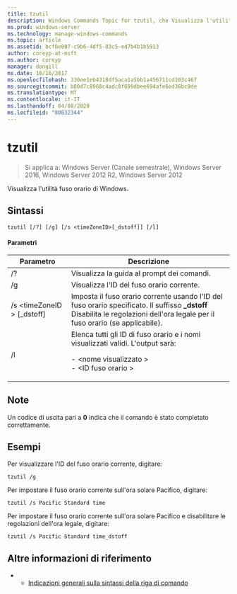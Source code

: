 ```yaml
---
title: tzutil
description: Windows Commands Topic for tzutil, che Visualizza l'utilità fuso orario di Windows.
ms.prod: windows-server
ms.technology: manage-windows-commands
ms.topic: article
ms.assetid: bcf6e007-c9b6-4df5-83c5-ed7b4b1b5913
author: coreyp-at-msft
ms.author: coreyp
manager: dongill
ms.date: 10/16/2017
ms.openlocfilehash: 330ee1eb4318df5aca1a5bb1a456711cd103c467
ms.sourcegitcommit: b00d7c8968c4adc8f699dbee694afe6ed36bc9de
ms.translationtype: MT
ms.contentlocale: it-IT
ms.lasthandoff: 04/08/2020
ms.locfileid: "80832344"
---
```

# <a name="tzutil"></a>tzutil

>Si applica a: Windows Server (Canale semestrale), Windows Server 2016, Windows Server 2012 R2, Windows Server 2012

Visualizza l'utilità fuso orario di Windows. 

## <a name="syntax"></a>Sintassi
```
tzutil [/?] [/g] [/s <timeZoneID>[_dstoff]] [/l]
```
#### <a name="parameters"></a>Parametri
|Parametro|Descrizione|
|-------|--------|
|/?|Visualizza la guida al prompt dei comandi.|
|/g|Visualizza l'ID del fuso orario corrente.|
|/s \<timeZoneID > [_dstoff]|Imposta il fuso orario corrente usando l'ID del fuso orario specificato. Il suffisso **_dstoff** Disabilita le regolazioni dell'ora legale per il fuso orario (se applicabile).|
|/l|Elenca tutti gli ID di fuso orario e i nomi visualizzati validi. L'output sarà:<p>-   \<nome visualizzato ><br />-   \<ID fuso orario >|

## <a name="remarks"></a>Note
Un codice di uscita pari a **0** indica che il comando è stato completato correttamente.

## <a name="examples"></a><a name=BKMK_Examples></a>Esempi
Per visualizzare l'ID del fuso orario corrente, digitare:
```
tzutil /g
```
Per impostare il fuso orario corrente sull'ora solare Pacifico, digitare:
```
tzutil /s Pacific Standard time
```
Per impostare il fuso orario corrente sull'ora solare Pacifico e disabilitare le regolazioni dell'ora legale, digitare:
```
tzutil /s Pacific Standard time_dstoff
```
## <a name="additional-references"></a>Altre informazioni di riferimento
-   - [Indicazioni generali sulla sintassi della riga di comando](command-line-syntax-key.md)

